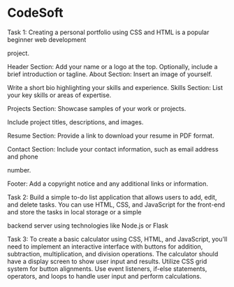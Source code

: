 # CodeSoft
Task 1: Creating a personal portfolio using CSS and HTML is a popular beginner web development

project.

Header Section: Add your name or a logo at the top.
Optionally, include a brief introduction or tagline.
About Section: Insert an image of yourself.

Write a short bio highlighting your skills and experience.
Skills Section: List your key skills or areas of expertise.

Projects Section: Showcase samples of your work or projects.

Include project titles, descriptions, and images.

Resume Section: Provide a link to download your resume in PDF format.

Contact Section: Include your contact information, such as email address and phone

number.

Footer: Add a copyright notice and any additional links or information.

Task 2: Build a simple to-do list application that allows users to add,
edit, and delete tasks. You can use HTML, CSS, and JavaScript
for the front-end and store the tasks in local storage or a simple

backend server using technologies like Node.js or Flask

Task 3: To create a basic calculator using CSS, HTML, and JavaScript, you'll need to implement an
interactive interface with buttons for addition, subtraction, multiplication, and division
operations. The calculator should have a display screen to show user input and results. Utilize
CSS grid system for button alignments. Use event listeners, if-else statements, operators, and
loops to handle user input and perform calculations.
